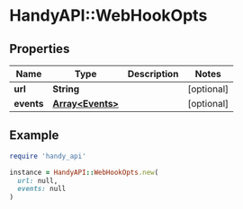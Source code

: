 # HandyAPI::WebHookOpts

## Properties

| Name | Type | Description | Notes |
| ---- | ---- | ----------- | ----- |
| **url** | **String** |  | [optional] |
| **events** | [**Array&lt;Events&gt;**](Events.md) |  | [optional] |

## Example

```ruby
require 'handy_api'

instance = HandyAPI::WebHookOpts.new(
  url: null,
  events: null
)
```

